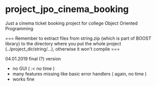 # project_jpo_cinema_booking
Just a cinema ticket booking project for college Object Oriented Programming 

=== Remember to extract files from string.zip (which is part of BOOST library) to the directory where you put the whole project (../project_dir/string/...), otherwise it won't compile ===

04.01.2019 final (?) version 
- no GUI ( :< no time )
- many features missing like basic error handlers ( again, no time )
- works fine
